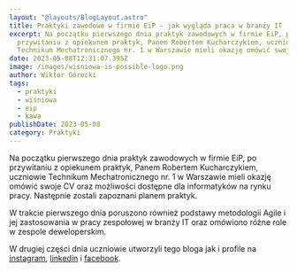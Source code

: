 ```yaml
---
layout: "@layouts/BlogLayout.astro"
title: Praktyki zawodowe w firmie EiP - jak wygląda praca w branży IT
excerpt: Na początku pierwszego dnia praktyk zawodowych w firmie EiP, po
  przywitaniu z opiekunem praktyk, Panem Robertem Kucharczykiem, uczniowie
  Technikum Mechatronicznego nr. 1 w Warszawie mieli okazję omówić swoje CV
date: 2023-05-08T12:31:07.395Z
image: /images/wisniowa-is-possible-logo.png
author: Wiktor Górecki
tags:
  - praktyki
  - wiśniowa
  - eip
  - kawa
publishDate: 2023-05-08
category: Praktyki
---
```

Na początku pierwszego dnia praktyk zawodowych w firmie EiP, po przywitaniu z opiekunem praktyk, Panem Robertem Kucharczykiem, uczniowie Technikum Mechatronicznego nr. 1 w Warszawie mieli okazję omówić swoje CV oraz możliwości dostępne dla informatyków na rynku pracy. Następnie zostali zapoznani planem praktyk.

W trakcie pierwszego dnia poruszono również podstawy metodologii Agile i jej zastosowania w pracy zespołowej w branży IT oraz omówiono różne role w zespole deweloperskim.

W drugiej części dnia uczniowie utworzyli tego bloga jak i profile na [instagram](https://www.instagram.com/wisniowa_is_possible/), [linkedin](https://www.linkedin.com/in/praktyki-zawodowe-134a16275/) i [facebook](https://www.facebook.com/Wi%C5%9Bniowa-Is-Possible-105941579167828/).